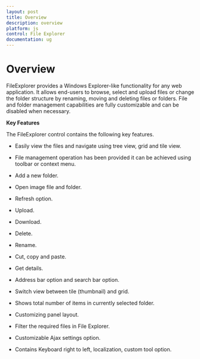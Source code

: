 ```yaml
---
layout: post
title: Overview
description: overview
platform: js
control: File Explorer
documentation: ug
---
```


# Overview

FileExplorer provides a Windows Explorer-like functionality for any web application. It allows end-users to browse, select and upload files or change the folder structure by renaming, moving and deleting files or folders. File and folder management capabilities are fully customizable and can be disabled when necessary.

**Key Features**

The FileExplorer control contains the following key features.

* Easily view the files and navigate using tree view, grid and tile view.

* File management operation has been provided it can be achieved using toolbar or context menu.

* Add a new folder.

* Open image file and folder.

* Refresh option.

* Upload.

* Download.

* Delete.

* Rename.

* Cut, copy and paste.

* Get details.

* Address bar option and search bar option.

* Switch view between tile (thumbnail) and grid.

* Shows total number of items in currently selected folder.

* Customizing panel layout.

* Filter the required files in File Explorer.

* Customizable Ajax settings option.

* Contains Keyboard right to left, localization, custom tool option.

